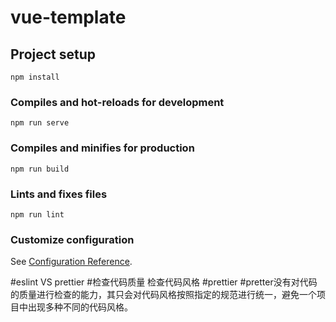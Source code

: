 # vue-template

## Project setup

```
npm install
```

### Compiles and hot-reloads for development

```
npm run serve
```

### Compiles and minifies for production

```
npm run build
```

### Lints and fixes files

```
npm run lint
```

### Customize configuration

See [Configuration Reference](https://cli.vuejs.org/config/).

#eslint VS prettier
#检查代码质量  检查代码风格
#prettier
#pretter没有对代码的质量进行检查的能力，其只会对代码风格按照指定的规范进行统一，避免一个项目中出现多种不同的代码风格。